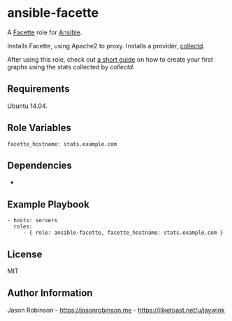 ansible-facette
===============

A [Facette](https://facette.io/) role for [Ansible](https://www.ansible.com/).

Installs Facette, using Apache2 to proxy. Installs a provider, [collectd](https://collectd.org).

After using this role, check out [a short guide](https://blog.facette.io/2014/07/31/facette-101/) on how to create your first graphs using the stats collected by *collectd*.

Requirements
------------

Ubuntu 14.04.

Role Variables
--------------

    facette_hostname: stats.example.com

Dependencies
------------

-

Example Playbook
----------------

    - hosts: servers
      roles:
         - { role: ansible-facette, facette_hostname: stats.example.com }

License
-------

MIT

Author Information
------------------

Jason Robinson - https://jasonrobinson.me - https://iliketoast.net/u/jaywink
